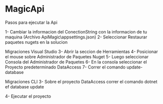 # MagicApi

Pasos para ejecutar la Api

1- Cambiar la informacion del ConectionString con la informacion de tu maquina (Archivo ApiMagic\appsettings.json)
2- Seleccionar Restaurar paquetes nugets en la solucion

Migraciones Visual Studio
3- Abrir la seccion de Herramientas
4- Posicionar el mouse sobre Administrador de Paquetes Nuget
5- Luego seleccionar Consola del Administrador de Paquetes
6- En la consola seleccionar el Proyecto predeterminado DataAccess
7- Correr el comando update-database

Migraciones CLI
3- Sobre el proyecto DataAccess correr el comando dotnet ef database update

4- Ejecutar el proyecto
